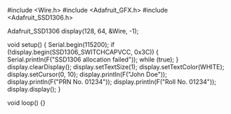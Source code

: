 #include <Wire.h>
#include <Adafruit_GFX.h>
#include <Adafruit_SSD1306.h>

Adafruit_SSD1306 display(128, 64, &Wire, -1);

void setup() {
  Serial.begin(115200);
  if (!display.begin(SSD1306_SWITCHCAPVCC, 0x3C)) {
    Serial.println(F("SSD1306 allocation failed"));
    while (true);
  }
  display.clearDisplay();
  display.setTextSize(1);
  display.setTextColor(WHITE);
  display.setCursor(0, 10);
  display.println(F("John Doe"));
  display.println(F("PRN No. 01234"));
  display.println(F("Roll No. 01234"));
  display.display();
}

void loop() {}

<!-- VCC → 5V
GND → GND
SCL → A5
SDA  → A4 -->